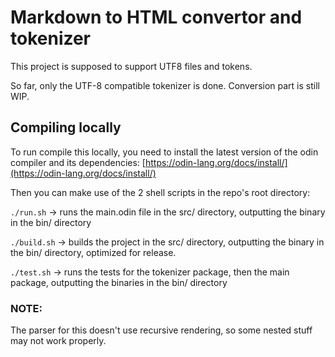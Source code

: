 # Markdown to HTML convertor and tokenizer

This project is supposed to support UTF8 files and tokens.

So far, only the UTF-8 compatible tokenizer is done. Conversion part is still WIP.

## Compiling locally

To run compile this locally, you need to install the latest version of the odin compiler and its dependencies: [https://odin-lang.org/docs/install/](https://odin-lang.org/docs/install/)

Then you can make use of the 2 shell scripts in the repo's root directory:

`./run.sh` -> runs the main.odin file in the src/ directory, outputting the binary in the bin/ directory

`./build.sh` -> builds the project in the src/ directory, outputting the binary in the bin/ directory, optimized for release.

`./test.sh` -> runs the tests for the tokenizer package, then the main package, outputting the binaries in the bin/ directory

### NOTE:

The parser for this doesn't use recursive rendering, so some nested stuff may not work properly.
